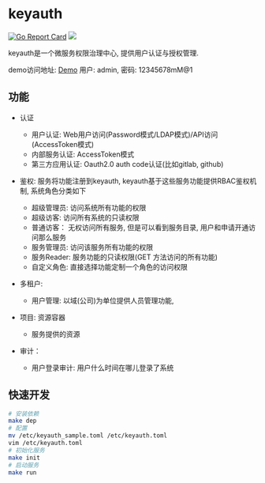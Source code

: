 # keyauth

[![Go Report Card](https://goreportcard.com/badge/github.com/infraboard/keyauth)](https://goreportcard.com/report/github.com/infraboard/keyauth)
![](https://img.shields.io/github/license/infraboard/keyauth)

keyauth是一个微服务权限治理中心, 提供用户认证与授权管理.

demo访问地址: [Demo](http://keyauth.nbtuan.vip/) 用户: admin, 密码: 12345678mM@1

## 功能

+ 认证
    + 用户认证: Web用户访问(Password模式/LDAP模式)/API访问(AccessToken模式)
    + 内部服务认证: AccessToken模式
    + 第三方应用认证: Oauth2.0 auth code认证(比如gitlab, github)

+ 鉴权: 服务将功能注册到keyauth, keyauth基于这些服务功能提供RBAC鉴权机制, 系统角色分类如下
    + 超级管理员: 访问系统所有功能的权限
    + 超级访客:   访问所有系统的只读权限
    + 普通访客：  无权访问所有服务, 但是可以看到服务目录, 用户和申请开通访问那么服务
    + 服务管理员: 访问该服务所有功能的权限
    + 服务Reader: 服务功能的只读权限(GET 方法访问的所有功能)
    + 自定义角色:  直接选择功能定制一个角色的访问权限

+ 多租户:
    + 用户管理: 以域(公司)为单位提供人员管理功能, 

+ 项目: 资源容器
    + 服务提供的资源

+ 审计：
    + 用户登录审计:  用户什么时间在哪儿登录了系统


## 快速开发

```sh
# 安装依赖
make dep
# 配置
mv /etc/keyauth_sample.toml /etc/keyauth.toml
vim /etc/keyauth.toml
# 初始化服务
make init
# 启动服务
make run
```
